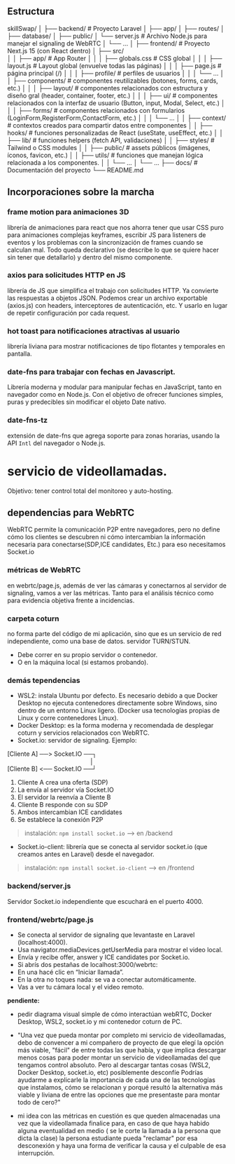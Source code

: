 ## Estructura 
skillSwap/
│
├── backend/                # Proyecto Laravel
│   ├── app/
│   ├── routes/
│   ├── database/
│   ├── public/
│   └── server.js               # Archivo Node.js para manejar el signaling de WebRTC
│   └── ...
│
├── frontend/               # Proyecto Next.js 15 (con React dentro)
│   ├── src/                
│   │   ├── app/                # App Router
│   │   │   ├── globals.css     # CSS global
│   │   │   ├── layout.js       # Layout global (envuelve todas las páginas)
│   │   │   ├── page.js         # página principal (/)
│   │   │   ├── profile/        # perfiles de usuarios
│   │   │   └── ...
│   │   ├── components/         # componentes reutilizables (botones, forms, cards, etc.)
│   │   │       ├── layout/     # componentes relacionados con estructura y diseño gral (header, container, footer, etc.)
│   │   │       ├── ui/         # componentes relacionados con la interfaz de usuario (Button, input, Modal, Select, etc.)
│   │   │       ├── forms/      # componentes relacionados con formularios (LoginForm,RegisterForm,ContactForm, etc.)
│   │   │       └── ...
│   │   ├── context/            # contextos creados para compartir datos entre componentes 
│   │   ├── hooks/              # funciones personalizadas de React (useState, useEffect, etc.)
│   │   ├── lib/                # funciones helpers (fetch API, validaciones)
│   │   ├── styles/             # Tailwind o CSS modules
│   │   ├── public/             # assets públicos (imágenes, íconos, favicon, etc.)
│   │   ├── utils/             # funciones que manejan lógica relacionada a los componentes.
│   │   └── ...
│   └── ...
├── docs/                   # Documentación del proyecto
└── README.md

## Incorporaciones sobre la marcha

### frame motion para animaciones 3D
librería de animaciones para react que nos ahorra tener que usar CSS puro para animaciones complejas keyframes, escribir JS para listeners de eventos y los problemas con la sincronización de frames cuando se calculan mal. Todo queda declarativo (se describe lo que se quiere hacer sin tener que detallarlo) y dentro del mismo componente.

### axios para solicitudes HTTP en JS
librería de JS que simplifica el trabajo con solicitudes HTTP.
Ya convierte las respuestas a objetos JSON.
Podemos crear un archivo exportable (axios.js) con headers, interceptores de autenticación, etc. Y usarlo en lugar de repetir configuración por cada request.

### hot toast para notificaciones atractivas al usuario
librería liviana para mostrar notificaciones de tipo flotantes y temporales en pantalla. 

### date-fns para trabajar con fechas en Javascript. 
Librería moderna y modular para manipular fechas en JavaScript, tanto en navegador como en Node.js. Con el objetivo de ofrecer funciones simples, puras y predecibles sin modificar el objeto Date nativo. 

### date-fns-tz 
extensión de date-fns que agrega soporte para zonas horarias, usando la API `Intl` del navegador o Node.js.

# servicio de videollamadas.
Objetivo: tener control total del monitoreo y auto-hosting.

## dependencias para WebRTC
WebRTC permite la comunicación P2P entre navegadores, pero no define cómo los clientes se descubren ni cómo intercambian la información necesaria para conectarse(SDP,ICE candidates, Etc.) para eso necesitamos Socket.io

### métricas de WebRTC
en webrtc/page.js, además de ver las cámaras y conectarnos al servidor de signaling, vamos a ver las métricas. Tanto para el análisis técnico como para evidencia objetiva frente a incidencias. 


### carpeta coturn
no forma parte del código de mi aplicación, sino que es un servicio de red independiente, como una base de datos.
servidor TURN/STUN. 
- Debe correr en su propio servidor o contenedor.
- O en la máquina local (si estamos probando).

### demás tependencias 
- WSL2: instala Ubuntu por defecto. Es necesario debido a que Docker Desktop no ejecuta contenedores directamente sobre Windows, sino dentro de un entorno Linux ligero. (Docker usa tecnologías propias de Linux y corre contenedores Linux).
- Docker Desktop: es la forma moderna y recomendada de desplegar coturn y servicios relacionados con WebRTC.
- Socket.io: servidor de signaling. Ejemplo:

[Cliente A] ──> Socket.IO ──┐   
&nbsp; &nbsp; &nbsp; &nbsp; &nbsp; &nbsp; &nbsp; &nbsp; &nbsp; &nbsp; &nbsp; &nbsp; &nbsp; &nbsp; &nbsp; &nbsp; &nbsp; &nbsp; &nbsp; &nbsp; &nbsp; &nbsp; &nbsp; &nbsp; │   
[Cliente B] <── Socket.IO ──┘

1. Cliente A crea una oferta (SDP)
2. La envía al servidor vía Socket.IO
3. El servidor la reenvía a Cliente B
4. Cliente B responde con su SDP
5. Ambos intercambian ICE candidates
6. Se establece la conexión P2P

> instalación: `npm install socket.io` --> en /backend 

- Socket.io-client: librería que se conecta al servidor socket.io (que creamos antes en Laravel) desde el navegador.
> instalación: `npm install socket.io-client` --> en /frontend

### backend/server.js
Servidor Socket.io independiente que escuchará en el puerto 4000.

### frontend/webrtc/page.js
- Se conecta al servidor de signaling que levantaste en Laravel (localhost:4000).
- Usa navigator.mediaDevices.getUserMedia para mostrar el video local.
- Envía y recibe offer, answer y ICE candidates por Socket.io.
- Si abrís dos pestañas de localhost:3000/webrtc:
- En una hacé clic en “Iniciar llamada”.
- En la otra no toques nada: se va a conectar automáticamente.
- Vas a ver tu cámara local y el video remoto.

**pendiente:** 
- pedir diagrama visual simple de cómo interactúan webRTC, Docker Desktop, WSL2, socket.io y mi contenedor coturn de PC.
- "Una vez que pueda montar por completo mi servicio de videollamadas, debo de convencer a mi compañero de proyecto de que elegí la opción más viable, "fácil" de entre todas las que había, y que implica descargar menos cosas para poder montar un servicio de videollamadas del que tengamos control absoluto. Pero al descargar tantas cosas (WSL2, Docker Desktop, socket.io, etc) posiblemente desconfíe Podrías ayudarme a explicarle  la importancia de cada una de las tecnologías que instalamos, cómo se relacionan y porqué resultó la alternativa más viable y liviana de entre las opciones que me presentaste para montar todo de cero?"

- mi idea con las métricas en cuestión es que queden almacenadas una vez que la videollamada finalice para, en caso de que haya habido alguna eventualidad en medio ( se le corte la llamada a la persona que dicta la clase) la persona estudiante pueda "reclamar" por esa desconexión y haya una forma de verificar la causa y el culpable de esa interrupción. 